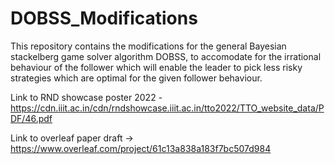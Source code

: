 # DOBSS_Modifications

This repository contains the modifications for the general Bayesian stackelberg game solver algorithm DOBSS,
to accomodate for the irrational behaviour of the follower which will enable the leader to pick less risky 
strategies which are optimal for the given follower behaviour.

Link to RND showcase poster 2022 - https://cdn.iiit.ac.in/cdn/rndshowcase.iiit.ac.in/tto2022/TTO_website_data/PDF/46.pdf

Link to overleaf paper draft -> https://www.overleaf.com/project/61c13a838a183f7bc507d984
